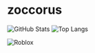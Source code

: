 # zoccorus

![GitHub Stats](https://github-readme-stats.vercel.app/api?username=zoccorus&theme=light&show_icons=true)
![Top Langs](https://github-readme-stats.vercel.app/api/top-langs/?username=zoccorus&theme=light)

<!---
zoccorus/zoccorus is a ✨ special ✨ repository because its `README.md` (this file) appears on your GitHub profile.
You can click the Preview link to take a look at your changes.
--->


![Roblox](https://tr.rbxcdn.com/8bc0cb992cb417e7f1875353178804eb/420/420/Avatar/Png)
